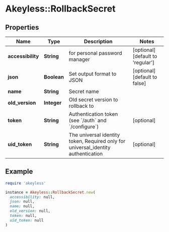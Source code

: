 # Akeyless::RollbackSecret

## Properties

| Name | Type | Description | Notes |
| ---- | ---- | ----------- | ----- |
| **accessibility** | **String** | for personal password manager | [optional][default to &#39;regular&#39;] |
| **json** | **Boolean** | Set output format to JSON | [optional][default to false] |
| **name** | **String** | Secret name |  |
| **old_version** | **Integer** | Old secret version to rollback to |  |
| **token** | **String** | Authentication token (see &#x60;/auth&#x60; and &#x60;/configure&#x60;) | [optional] |
| **uid_token** | **String** | The universal identity token, Required only for universal_identity authentication | [optional] |

## Example

```ruby
require 'akeyless'

instance = Akeyless::RollbackSecret.new(
  accessibility: null,
  json: null,
  name: null,
  old_version: null,
  token: null,
  uid_token: null
)
```

